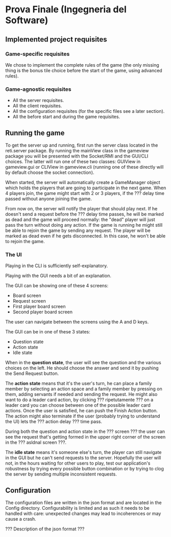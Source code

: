 # Prova Finale (Ingegneria del Software)

## Implemented project requisites

### Game-specific requisites

We chose to implement the complete rules of the game (the only missing
thing is the bonus tile choice before the start of the game, using
advanced rules).

### Game-agnostic requisites

* All the server requisites.
* All the client requisites.
* All the configuration requisites (for the specific files see a later section).
* All the before start and during the game requisites.

## Running the game

To get the server up and running, first run the server class located
in the reti.server package.  By running the mainView class in the
gameview package you will be presented with the Socket/RMI and the
GUI/CLI choices.  The latter will run one of these two classes:
GUIView in gameview.gui or CLIView in gameview.cli (running one of
these directly will by default choose the socket connection).

When started, the server will automatically create a GameManager
object which holds the players that are going to participate in the
next game. When 4 players join, the game might start with 2 or 3
players, if the ??? delay time passed without anyone joining the game.

From now on, the server will notify the player that should play
next. If he doesn't send a request before the ??? delay time passes,
he will be marked as dead and the game will proceed normally: the
"dead" player will just pass the turn without doing any action.
If the game is running he might still be able to rejoin the game by
sending any request.
The player will be marked as dead even if he gets disconnected. In
this case, he won't be able to rejoin the game.

### The UI

Playing in the CLI is sufficiently self-explanatory.

Playing with the GUI needs a bit of an explanation.

The GUI can be showing one of these 4 screens:

* Board screen
* Request screen
* First player board screen
* Second player board screen

The user can navigate between the screens using the A and D keys.

The GUI can be in one of these 3 states:

* Question state
* Action state
* Idle state

When in the **question state**, the user will see the question and the
various choices on the left. He should choose the answer and send it
by pushing the Send Request button.

The **action state** means that it's the user's turn, he can place a family
member by selecting an action space and a family member by pressing on
them, adding servants if needed and sending the request. He might
also want to do a leader card action, by clicking ??? ripetutamente ???
on a leader card you can choose between one of the possible leader
card actions.
Once the user is satisfied, he can push the Finish Action button.
The action might also terminate if the user (probably trying to understand
the UI) lets the ??? action delay ??? time pass.

During both the question and action state in the ??? screen ??? the
user can see the request that's getting formed in the upper right
corner of the screen in the ??? asldnal screen ???.

The **idle state** means it's someone else's turn, the player can
still navigate in the GUI but he can't send requests to the server.
Hopefully the user will not, in the hours waiting for other users to
play, test our application's robustness by trying every possible
button combination or by trying to clog the server by sending
multiple inconsistent requests.


## Configuration

The configuration files are written in the json format and are located
in the Config directory.
Configurability is limited and as such it needs to be handled with
care: unexpected changes may lead to incoherences or may cause a
crash.

??? Description of the json format ???
